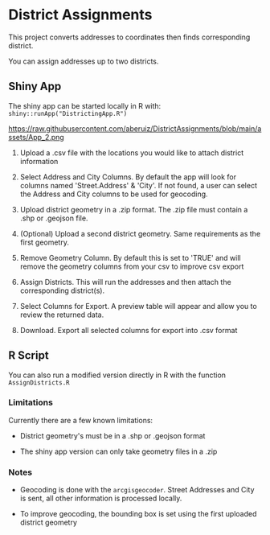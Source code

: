 # District Assignments

This project converts addresses to coordinates then finds corresponding district.

You can assign addresses up to two districts.


## Shiny App

The shiny app can be started locally in R with: `shiny::runApp("DistrictingApp.R")`

https://raw.githubusercontent.com/aberuiz/DistrictAssignments/blob/main/assets/App_2.png

1.  Upload a .csv file with the locations you would like to attach district information

2.  Select Address and City Columns. By default the app will look for columns named 'Street.Address' & 'City'. If not found, a user can select the Address and City columns to be used for geocoding.

3.  Upload district geometry in a .zip format. The .zip file must contain a .shp or .geojson file.

4.  (Optional) Upload a second district geometry. Same requirements as the first geometry.

5.  Remove Geometry Column. By default this is set to 'TRUE' and will remove the geometry columns from your csv to improve csv export

6.  Assign Districts. This will run the addresses and then attach the corresponding district(s).

7.  Select Columns for Export. A preview table will appear and allow you to review the returned data.

8.  Download. Export all selected columns for export into .csv format


## R Script

You can also run a modified version directly in R with the function `AssignDistricts.R`


### Limitations

Currently there are a few known limitations:

-   District geometry's must be in a .shp or .geojson format

-   The shiny app version can only take geometry files in a .zip


### Notes

-   Geocoding is done with the `arcgisgeocoder`. Street Addresses and City is sent, all other information is processed locally.

-   To improve geocoding, the bounding box is set using the first uploaded district geometry
